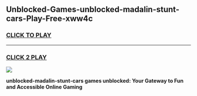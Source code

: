 
## Unblocked-Games-unblocked-madalin-stunt-cars-Play-Free-xww4c
<h3>
<a href="https://premium76.site?title=unblocked-madalin-stunt-cars&ref=23A">CLICK TO PLAY</a></h3>
<hr>

<h3>
<a href="https://premium76.site?title=unblocked-madalin-stunt-cars&ref=23A">CLICK 2 PLAY</a>
  
</h3>

<a href="https://premium76.site?title=unblocked-madalin-stunt-cars&ref=23A"><img src="https://clearcache.store/games.png"></a>


**unblocked-madalin-stunt-cars games unblocked: Your Gateway to Fun and Accessible Online Gaming**
